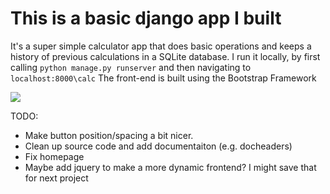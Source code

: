 # This is a basic django app I built
It's a super simple calculator app that does basic operations and keeps a history of previous calculations in a SQLite database. 
I run it locally, by first calling `python manage.py runserver` and then navigating to `localhost:8000\calc` 
The front-end is built using the Bootstrap Framework

![](https://github.com/noah-dev/django_calc/calc_demo.gif)

TODO:
* Make button position/spacing a bit nicer.
* Clean up source code and add documentaiton (e.g. docheaders)
* Fix homepage 
* Maybe add jquery to make a more dynamic frontend? I might save that for next project
